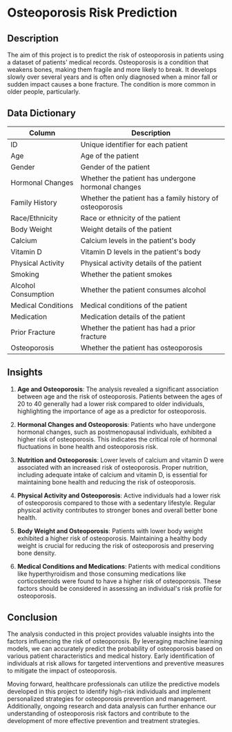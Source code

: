 # Osteoporosis Risk Prediction

## Description
The aim of this project is to predict the risk of osteoporosis in patients using a dataset of patients' medical records. Osteoporosis is a condition that weakens bones, making them fragile and more likely to break. It develops slowly over several years and is often only diagnosed when a minor fall or sudden impact causes a bone fracture. The condition is more common in older people, particularly.

## Data Dictionary
| Column                    | Description                                     |
|---------------------------|-------------------------------------------------|
| ID                        | Unique identifier for each patient              |
| Age                       | Age of the patient                              |
| Gender                    | Gender of the patient                           |
| Hormonal Changes          | Whether the patient has undergone hormonal changes |
| Family History            | Whether the patient has a family history of osteoporosis |
| Race/Ethnicity            | Race or ethnicity of the patient                |
| Body Weight               | Weight details of the patient                   |
| Calcium                   | Calcium levels in the patient's body            |
| Vitamin D                 | Vitamin D levels in the patient's body          |
| Physical Activity         | Physical activity details of the patient        |
| Smoking                   | Whether the patient smokes                      |
| Alcohol Consumption       | Whether the patient consumes alcohol            |
| Medical Conditions        | Medical conditions of the patient               |
| Medication                | Medication details of the patient               |
| Prior Fracture            | Whether the patient has had a prior fracture    |
| Osteoporosis              | Whether the patient has osteoporosis            |

## Insights

1. **Age and Osteoporosis**: The analysis revealed a significant association between age and the risk of osteoporosis. Patients between the ages of 20 to 40 generally had a lower risk compared to older individuals, highlighting the importance of age as a predictor for osteoporosis.

2. **Hormonal Changes and Osteoporosis**: Patients who have undergone hormonal changes, such as postmenopausal individuals, exhibited a higher risk of osteoporosis. This indicates the critical role of hormonal fluctuations in bone health and osteoporosis risk.

3. **Nutrition and Osteoporosis**: Lower levels of calcium and vitamin D were associated with an increased risk of osteoporosis. Proper nutrition, including adequate intake of calcium and vitamin D, is essential for maintaining bone health and reducing the risk of osteoporosis.

4. **Physical Activity and Osteoporosis**: Active individuals had a lower risk of osteoporosis compared to those with a sedentary lifestyle. Regular physical activity contributes to stronger bones and overall better bone health.

5. **Body Weight and Osteoporosis**: Patients with lower body weight exhibited a higher risk of osteoporosis. Maintaining a healthy body weight is crucial for reducing the risk of osteoporosis and preserving bone density.

6. **Medical Conditions and Medications**: Patients with medical conditions like hyperthyroidism and those consuming medications like corticosteroids were found to have a higher risk of osteoporosis. These factors should be considered in assessing an individual's risk profile for osteoporosis.

## Conclusion

The analysis conducted in this project provides valuable insights into the factors influencing the risk of osteoporosis. By leveraging machine learning models, we can accurately predict the probability of osteoporosis based on various patient characteristics and medical history. Early identification of individuals at risk allows for targeted interventions and preventive measures to mitigate the impact of osteoporosis.

Moving forward, healthcare professionals can utilize the predictive models developed in this project to identify high-risk individuals and implement personalized strategies for osteoporosis prevention and management. Additionally, ongoing research and data analysis can further enhance our understanding of osteoporosis risk factors and contribute to the development of more effective prevention and treatment strategies.
